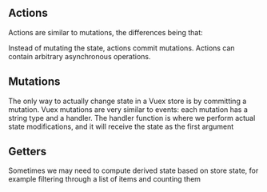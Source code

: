 ## Actions

Actions are similar to mutations, the differences being that:

Instead of mutating the state, actions commit mutations.
Actions can contain arbitrary asynchronous operations.

## Mutations

The only way to actually change state in a Vuex store is by committing a mutation. Vuex mutations are very similar to events: each mutation has a string type and a handler. The handler function is where we perform actual state modifications, and it will receive the state as the first argument

## Getters

Sometimes we may need to compute derived state based on store state, for example filtering through a list of items and counting them
